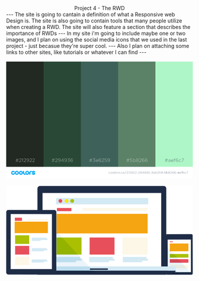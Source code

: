 <center>
Project 4 - The RWD
</center>
---
The site is going to cantain a definition of what a Responsive web Design is. The site is also going to contain tools that many people utilize when creating a RWD. The site will also feature a section that describes the importance of RWDs
---
In my site i'm going to include maybe one or two images, and I plan on using the social media icons that we used in the last project - just becasue they're super cool.
---
Also I plan on attaching some links to other sites, like tutorials or whatever I can find
---
<center>
<br>
<img src=./images/COlors.png alt="Color Pallette">
<br>
<br>
<img src=./images/RWD.png alt="RWD Example">
</center>
